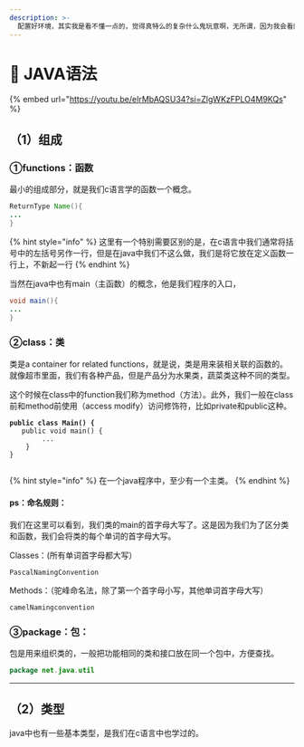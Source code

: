 ```yaml
---
description: >-
  配置好环境，其实我是看不懂一点的，觉得真特么的复杂什么鬼玩意啊，无所谓，因为我会看网课，这里就简单的介绍一点java的语法。虽然人家的视频只有几个小时，但是我估计我得花double的时间去学，这里放一个他的链接。他讲的超级👌。
---
```


# 📱 JAVA语法

{% embed url="https://youtu.be/eIrMbAQSU34?si=ZlgWKzFPLO4M9KQs" %}

## （1）组成

### ①functions：函数

最小的组成部分，就是我们c语言学的函数一个概念。

```java
ReturnType Name(){
...
}
```

{% hint style="info" %}
这里有一个特别需要区别的是，在c语言中我们通常将括号中的左括号另作一行，但是在java中我们不这么做，我们是将它放在定义函数一行上，不新起一行
{% endhint %}

当然在java中也有main（主函数）的概念，他是我们程序的入口，

```java
void main(){
...
}
```

### ②class：类

类是a container for related functions，就是说，类是用来装相关联的函数的。就像超市里面，我们有各种产品，但是产品分为水果类，蔬菜类这种不同的类型。

这个时候在class中的function我们称为method（方法）。此外，我们一般在class前和method前使用（access modify）访问修饰符，比如private和public这种。

<pre class="language-java"><code class="lang-java"><strong>public class Main() {
</strong>	public void main() {
		...
	}
}

</code></pre>

{% hint style="info" %}
在一个java程序中，至少有一个主类。
{% endhint %}

#### ps：命名规则：

我们在这里可以看到，我们类的main的首字母大写了。这是因为我们为了区分类和函数，我们会将类的每个单词的首字母大写。

Classes：(所有单词首字母都大写）

```
PascalNamingConvention
```

Methods：（驼峰命名法，除了第一个首字母小写，其他单词首字母大写）

```
camelNamingconvention
```

### ③package：包：

包是用来组织类的，一般把功能相同的类和接口放在同一个包中，方便查找。

```java
package net.java.util
```

***

## （2）类型

java中也有一些基本类型，是我们在c语言中也学过的。



















